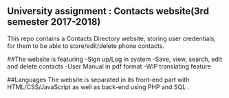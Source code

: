 ## University assignment : Contacts website(3rd semester 2017-2018)
This repo contains a Contacts Directory website, storing user credentials, for them to be able to store/edit/delete phone contacts.

##The website is featuring
-Sign up/Log in system
-Save, view, search, edit and delete contacts
-User Manual in pdf format
-WIP translating feature

##Languages
The website is separated in its front-end part with HTML/CSS/JavaScript as well as back-end using PHP and SQL .

